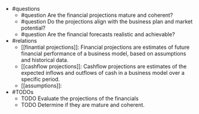 - #questions
	- #question Are the financial projections mature and coherent?
	- #question Do the projections align with the business plan and market potential?
	- #question Are the financial forecasts realistic and achievable?
- #relations
	- [[finantial projections]]: Financial projections are estimates of future financial performance of a business model, based on assumptions and historical data.
	- [[cashflow projections]]: Cashflow projections are estimates of the expected inflows and outflows of cash in a business model over a specific period.
	- [[assumptions]]: 
- #TODOs
	- TODO Evaluate the projections of the financials
	- TODO  Determine if they are mature and coherent.











